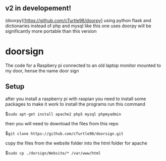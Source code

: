 ## v2 in developement!
(doorpy)[https://github.com/cTurtle98/doorpy]
using python flask and dictionaries instead of php and mysql like this one uses
doorpy will be significantly more portable than this version

# doorsign

The code for a Raspbery pi connected to an old laptop monitor mounted to my door, 
hense the name door sign

## Setup

after you install a raspberry pi with raspian you need to install some packages to make it work
to install the programs run this command

$`sudo apt-get install apache2 php5 mysql phpmyadmin`

then you will need to download the files from this repo

$`git clone https://github.com/cTurtle98/doorsign.git`

copy the files from the website folder into the html folder for apache

$`sudo cp ./dorsign/Website/* /var/www/html`

